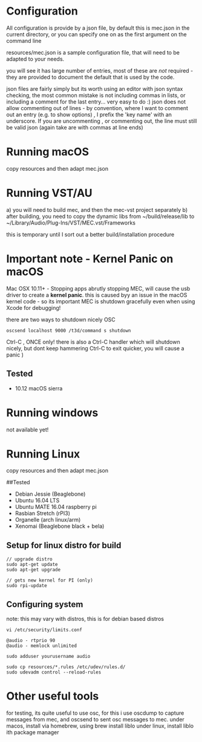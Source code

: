 # Configuration
All configuration is provide by a json file, by default this is mec.json in the current directory, or you can specify one on as the first argument on the command line

resources/mec.json is a sample configuration file, that will need to be adapted to your needs.

you will see it has large number of entries, most of these are *not* required - they are provided to document the default that is used by the code.

json files are fairly simply but its worth using an editor with json syntax checking, the most common mistake is not including commas in lists, or including a comment for the last entry... very easy to do :)
json does not allow commenting out of lines - by convention, where I want to comment out an entry (e.g. to show options) , I prefix the 'key name' with an underscore. 
If you are uncommenting , or commenting out, the line must still be valid json (again take are with commas at line ends) 


# Running macOS

copy resources and then adapt mec.json

# Running VST/AU
a) you will need to build mec, and then the mec-vst project separately
b) after building, you need to copy the dynamic libs from ~/build/release/lib to ~/Library/Audio/Plug-Ins/VST/MEC.vst/Frameworks

this is temporary until I sort out a better build/installation procedure


# Important note - Kernel Panic on macOS
Mac OSX 10.11+ - Stopping apps
abrutly stopping MEC, will cause the usb driver to create a **kernel panic**.
this is caused byy an issue in the macOS kernel code - so its important MEC is shutdown gracefully even when using Xcode for debugging!

there are two ways to shutdown nicely
OSC

    oscsend localhost 9000 /t3d/command s shutdown

Ctrl-C , ONCE only!
there is also a Ctrl-C handler which will shutdown nicely, but dont keep hammering Ctrl-C to exit quicker, you will cause a panic )



## Tested

- 10.12 macOS sierra

# Running windows

not available yet!

# Running Linux

copy resources and then adapt mec.json

##Tested

- Debian Jessie (Beaglebone)
- Ubuntu 16.04 LTS
- Ubuntu MATE 16.04 raspberry pi
- Rasbian Stretch (rPI3)
- Organelle (arch linux/arm)
- Xenomai (Beaglebone black + bela)

## Setup for linux distro for build

    // upgrade distro
    sudo apt-get update
    sudo apt-get upgrade

    // gets new kernel for PI (only)
    sudo rpi-update 



## Configuring system
note: this may vary with distros, this is for debian based distros

    vi /etc/security/limits.conf

    @audio - rtprio 90
    @audio - memlock unlimited

    sudo adduser yourusername audio 

    sudo cp resources/*.rules /etc/udev/rules.d/
    sudo udevadm control --reload-rules


 
# Other useful tools
for testing, its quite useful to use osc, for this i use oscdump to capture messages from mec, and oscsend to sent osc messages to mec.
under macos,  install via homebrew, using brew install liblo
under linux, install liblo ith package manager 
